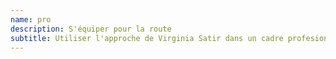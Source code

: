 ```yaml
---
name: pro
description: S'équiper pour la route
subtitle: Utiliser l'approche de Virginia Satir dans un cadre profesionnel
---
```

